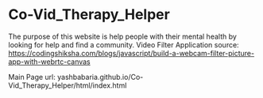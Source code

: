 # Co-Vid_Therapy_Helper
The purpose of this website is help people with their mental health by looking for help and find a community.
Video Filter Application source: https://codingshiksha.com/blogs/javascript/build-a-webcam-filter-picture-app-with-webrtc-canvas


Main Page url: yashbabaria.github.io/Co-Vid_Therapy_Helper/html/index.html
